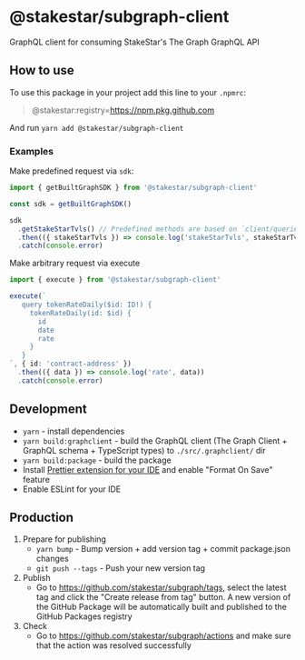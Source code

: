 # @stakestar/subgraph-client

GraphQL client for consuming StakeStar's The Graph GraphQL API

## How to use

To use this package in your project add this line to your `.npmrc`:

> @stakestar:registry=https://npm.pkg.github.com

And run `yarn add @stakestar/subgraph-client`

### Examples

Make predefined request via `sdk`:
```typescript
import { getBuiltGraphSDK } from '@stakestar/subgraph-client'

const sdk = getBuiltGraphSDK()

sdk
  .getStakeStarTvls() // Predefined methods are based on `client/queries/*.graphql`  
  .then(({ stakeStarTvls }) => console.log('stakeStarTvls', stakeStarTvls))
  .catch(console.error)
```

Make arbitrary request via execute
```typescript
import { execute } from '@stakestar/subgraph-client'

execute(`
   query tokenRateDaily($id: ID!) {
     tokenRateDaily(id: $id) {
       id
       date
       rate
     }
   }
`, { id: 'contract-address' })
  .then(({ data }) => console.log('rate', data))
  .catch(console.error)
```

## Development

- `yarn` - install dependencies
- `yarn build:graphclient` - build the GraphQL client (The Graph Client + GraphQL schema + TypeScript types) to `./src/.graphclient/` dir
- `yarn build:package` - build the package
- Install [Prettier extension for your IDE](https://prettier.io/docs/en/editors.html) and enable "Format On Save" feature
- Enable ESLint for your IDE
 
## Production

1. Prepare for publishing
    - `yarn bump` - Bump version + add version tag + commit package.json changes
    - `git push --tags` - Push your new version tag
2. Publish
    - Go to https://github.com/stakestar/subgraph/tags, select the latest tag and click the "Create release from tag" button. A new version of the GitHub Package will be automatically built and published to the GitHub Packages registry
3. Check
    - Go to https://github.com/stakestar/subgraph/actions and make sure that the action was resolved successfully
